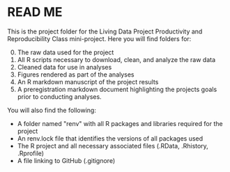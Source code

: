 # READ ME

This is the project folder for the Living Data Project Productivity and Reproducibility Class mini-project. Here you will find folders for:

00.  The raw data used for the project
01.  All R scripts necessary to download, clean, and analyze the raw data
02.  Cleaned data for use in analyses
03.  Figures rendered as part of the analyses
04.  An R markdown manuscript of the project results
05.  A preregistration markdown document highlighting the projects goals prior to conducting analyses.

You will also find the following:
-  A folder named "renv" with all R packages and libraries required for the project
-  An renv.lock file that identifies the versions of all packages used
-  The R project and all necessary associated files (.RData, .Rhistory, .Rprofile)
-  A file linking to GitHub (.gitignore)


